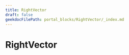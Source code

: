 ```yaml
---
title: RightVector
draft: false
geekdocFilePath: portal_blocks/RightVector/_index.md
---
```

# RightVector